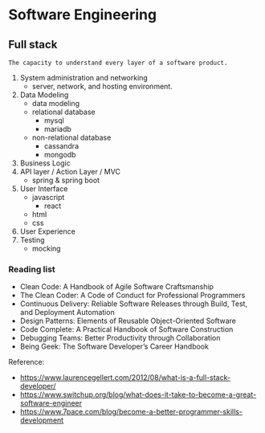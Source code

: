 # Software Engineering 
## Full stack
```
The capacity to understand every layer of a software product.
``` 
1. System administration and networking 
   * server, network, and hosting environment.
2. Data Modeling
   * data modeling 
   * relational database 
      * mysql 
      * mariadb
   * non-relational database
      * cassandra 
      * mongodb 
3. Business Logic
4. API layer / Action Layer / MVC
   * spring & spring boot 
5. User Interface
   * javascript 
     * react 
   * html 
   * css
6. User Experience
7. Testing
   * mocking 

### Reading list
* Clean Code: A Handbook of Agile Software Craftsmanship
* The Clean Coder: A Code of Conduct for Professional Programmers
* Continuous Delivery: Reliable Software Releases through Build, Test, and Deployment Automation
* Design Patterns: Elements of Reusable Object-Oriented Software
* Code Complete: A Practical Handbook of Software Construction
* Debugging Teams: Better Productivity through Collaboration
* Being Geek: The Software Developer’s Career Handbook

Reference: 
* https://www.laurencegellert.com/2012/08/what-is-a-full-stack-developer/
* https://www.switchup.org/blog/what-does-it-take-to-become-a-great-software-engineer
* https://www.7pace.com/blog/become-a-better-programmer-skills-development
